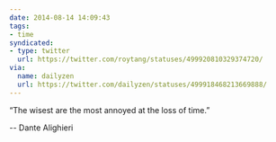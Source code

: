 ```yaml
---
date: 2014-08-14 14:09:43
tags:
- time
syndicated:
- type: twitter
  url: https://twitter.com/roytang/statuses/499920810329374720/
via:
  name: dailyzen
  url: https://twitter.com/dailyzen/statuses/499918468213669888/
---
```


“The wisest are the most annoyed at the loss of time.” 

-- Dante Alighieri
